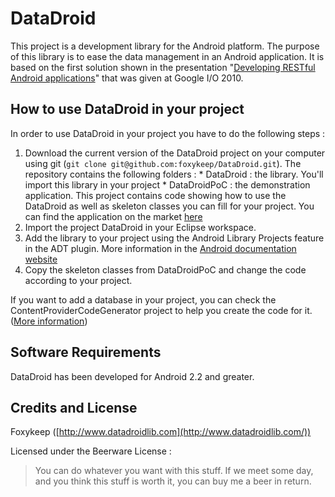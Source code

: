 DataDroid
=========

This project is a development library for the Android platform. The purpose of this library is to ease the data management in an Android application. It is based on the first solution shown in the presentation "[Developing RESTful Android applications](http://www.google.com/events/io/2010/sessions/developing-RESTful-android-apps.html)" that was given at Google I/O 2010.


How to use DataDroid in your project
------------------------------------

In order to use DataDroid in your project you have to do the following steps :

1.    Download the current version of the DataDroid project on your computer using git (`git clone git@github.com:foxykeep/DataDroid.git`). The repository contains the following folders :
    * DataDroid : the library. You'll import this library in your project
    * DataDroidPoC : the demonstration application. This project contains code showing how to use the DataDroid as well as skeleton classes you can fill for your project. You can find the application on the market [here](https://play.google.com/store/apps/details?id=com.foxykeep.datadroidpoc)
2. Import the project DataDroid in your Eclipse workspace.
3. Add the library to your project using the Android Library Projects feature in the ADT plugin. More information in the [Android documentation website](http://developer.android.com/guide/developing/projects/projects-eclipse.html#ReferencingLibraryProject)
4. Copy the skeleton classes from DataDroidPoC and change the code according to your project.

If you want to add a database in your project, you can check the ContentProviderCodeGenerator project to help you create the code for it.
([More information](https://github.com/foxykeep/ContentProviderCodeGenerator))


Software Requirements
---------------------

DataDroid has been developed for Android 2.2 and greater.

Credits and License
-------------------

Foxykeep ([http://www.datadroidlib.com](http://www.datadroidlib.com/))

Licensed under the Beerware License :

> You can do whatever you want with this stuff. If we meet some day, and you think this stuff is worth it, you can buy me a beer in return.

